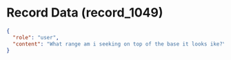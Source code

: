 # Record Data (record_1049)

```json
{
  "role": "user",
  "content": "What range am i seeking on top of the base it looks ike?\n"
}
```
